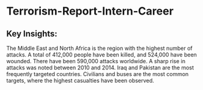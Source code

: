 # Terrorism-Report-Intern-Career
## Key Insights:

The Middle East and North Africa is the region with the highest number of attacks.
A total of 412,000 people have been killed, and 524,000 have been wounded.
There have been 590,000 attacks worldwide.
A sharp rise in attacks was noted between 2010 and 2014.
Iraq and Pakistan are the most frequently targeted countries.
Civilians and buses are the most common targets, where the highest casualties have been observed.
